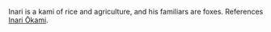 Inari is a kami of rice and agriculture, and his familiars are foxes.
References [Inari Ōkami](https://en.wikipedia.org/wiki/Inari_%C5%8Ckami).
